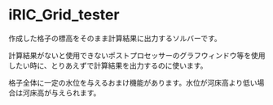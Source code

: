 # iRIC_Grid_tester

作成した格子の標高をそのまま計算結果に出力するソルバーです。

計算結果がないと使用できないポストプロセッサーのグラフウィンドウ等を使用したい時に、とりあえずで計算結果を出力するのに使います。

格子全体に一定の水位を与えるおまけ機能があります。水位が河床高より低い場合は河床高が与えられます。